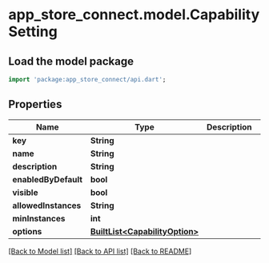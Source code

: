 # app_store_connect.model.CapabilitySetting

## Load the model package
```dart
import 'package:app_store_connect/api.dart';
```

## Properties
Name | Type | Description | Notes
------------ | ------------- | ------------- | -------------
**key** | **String** |  | [optional] 
**name** | **String** |  | [optional] 
**description** | **String** |  | [optional] 
**enabledByDefault** | **bool** |  | [optional] 
**visible** | **bool** |  | [optional] 
**allowedInstances** | **String** |  | [optional] 
**minInstances** | **int** |  | [optional] 
**options** | [**BuiltList&lt;CapabilityOption&gt;**](CapabilityOption.md) |  | [optional] 

[[Back to Model list]](../README.md#documentation-for-models) [[Back to API list]](../README.md#documentation-for-api-endpoints) [[Back to README]](../README.md)


